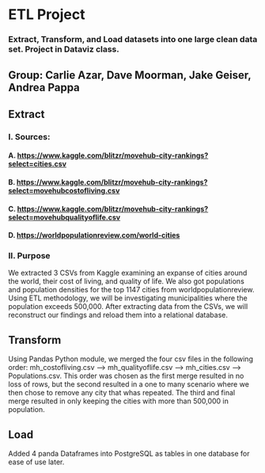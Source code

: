 # ETL Project
### Extract, Transform, and Load datasets into one large clean data set. Project in Dataviz class.


## Group: Carlie Azar, Dave Moorman, Jake Geiser, Andrea Pappa

## Extract 
### I. Sources:
#### A. https://www.kaggle.com/blitzr/movehub-city-rankings?select=cities.csv
#### B. https://www.kaggle.com/blitzr/movehub-city-rankings?select=movehubcostofliving.csv
#### C. https://www.kaggle.com/blitzr/movehub-city-rankings?select=movehubqualityoflife.csv
#### D. https://worldpopulationreview.com/world-cities

### II. Purpose
We extracted 3 CSVs from Kaggle examining an expanse of cities around the world, their cost of living, and quality of life. We also got populations and population densities for the top 1147 cities from worldpopulationreview. Using ETL methodology, we will be investigating municipalities where the population exceeds 500,000. After extracting data from the CSVs, we will reconstruct our findings and reload them into a relational database.  

## Transform 
Using Pandas Python module, we merged the four csv files in the following order: mh_costofliving.csv --> mh_qualityoflife.csv --> mh_cities.csv --> Populations.csv. This order was chosen as the first merge resulted in no loss of rows, but the second resulted in a one to many scenario where we then chose to remove any city that whas repeated. The third and final merge resulted in only keeping the cities with more than 500,000 in population.

## Load 
Added 4 panda Dataframes into PostgreSQL as tables in one database for ease of use later.


